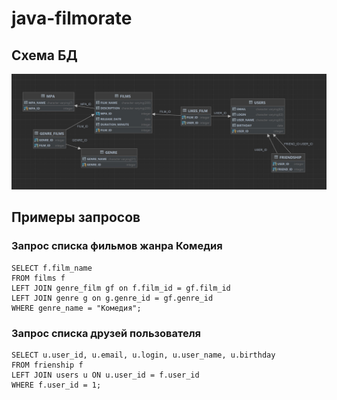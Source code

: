 # java-filmorate
## Схема БД
![Схема БД](src/main/resources/filmorate_DB.jpg)

## Примеры запросов
### Запрос списка фильмов жанра Комедия
```
SELECT f.film_name  
FROM films f  
LEFT JOIN genre_film gf on f.film_id = gf.film_id  
LEFT JOIN genre g on g.genre_id = gf.genre_id  
WHERE genre_name = "Комедия";
```
  
### Запрос списка друзей пользователя 
```
SELECT u.user_id, u.email, u.login, u.user_name, u.birthday  
FROM frienship f  
LEFT JOIN users u ON u.user_id = f.user_id  
WHERE f.user_id = 1;  
```


